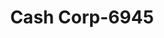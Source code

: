 ---
f_zip-code: 22042
f_state-code: VA
title: Cash Corp-6945
f_phone: 703-573-8400
f_city-only: Falls Church
f_address: 7220 Arlington Blvd Falls Church
f_location-unique-id: '6945'
slug: cash-corp-6945
updated-on: '2024-05-30T13:46:58.046Z'
created-on: '2024-05-30T13:36:59.803Z'
published-on: '2024-05-30T13:54:32.469Z'
f_city-state: cms/city/falls-church-va.md
f_company: cms/company/cash-corp.md
f_state: cms/state/virginia.md
layout: '[payday-loan].html'
tags: payday-loan
---